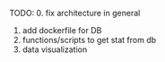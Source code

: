 TODO:
0. fix architecture in general
1. add dockerfile for DB
2. functions/scripts to get stat from db
3. data visualization